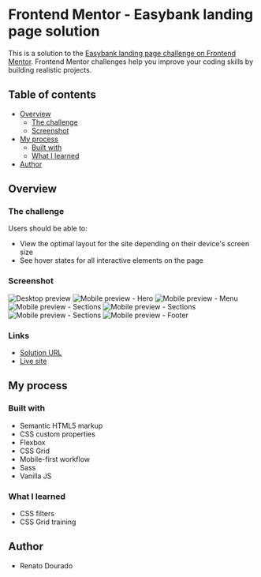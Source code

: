 # Frontend Mentor - Easybank landing page solution

This is a solution to the [Easybank landing page challenge on Frontend Mentor](https://www.frontendmentor.io/challenges/easybank-landing-page-WaUhkoDN). Frontend Mentor challenges help you improve your coding skills by building realistic projects. 

## Table of contents

- [Overview](#overview)
  - [The challenge](#the-challenge)
  - [Screenshot](#screenshot)
- [My process](#my-process)
  - [Built with](#built-with)
  - [What I learned](#what-i-learned)
- [Author](#author)


## Overview

### The challenge

Users should be able to:

- View the optimal layout for the site depending on their device's screen size
- See hover states for all interactive elements on the page

### Screenshot

![Desktop preview](./design/final-desktop.png)
![Mobile preview - Hero](./design/mobile-top.png)
![Mobile preview - Menu](./design/mobile-menu.png)
![Mobile preview - Sections](./design/mobile-2.png)
![Mobile preview - Sections](./design/mobile-3.png)
![Mobile preview - Sections](./design/mobile-4.png)
![Mobile preview - Footer](./design/mobile-bottom.png)

### Links
  
  - [Solution URL](https://github.com/RenatoDourad0/Project_Easybank_Landing_Page_FrontendMentor)
  - [Live site]()
## My process

### Built with

- Semantic HTML5 markup
- CSS custom properties
- Flexbox
- CSS Grid
- Mobile-first workflow
- Sass
- Vanilla JS


### What I learned

- CSS filters
- CSS Grid training


## Author

- Renato Dourado
